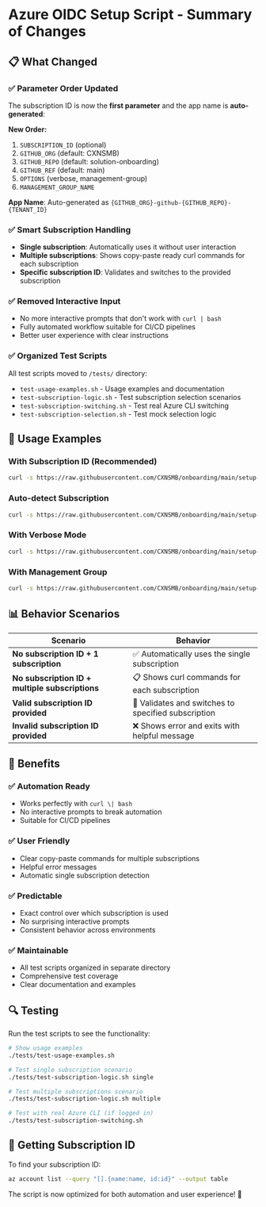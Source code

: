 # Azure OIDC Setup Script - Summary of Changes

## 📋 What Changed

### ✅ Parameter Order Updated
The subscription ID is now the **first parameter** and the app name is **auto-generated**:

**New Order:**
1. `SUBSCRIPTION_ID` (optional)
2. `GITHUB_ORG` (default: CXNSMB)
3. `GITHUB_REPO` (default: solution-onboarding)
4. `GITHUB_REF` (default: main)
5. `OPTIONS` (verbose, management-group)
6. `MANAGEMENT_GROUP_NAME`

**App Name**: Auto-generated as `{GITHUB_ORG}-github-{GITHUB_REPO}-{TENANT_ID}`

### ✅ Smart Subscription Handling
- **Single subscription**: Automatically uses it without user interaction
- **Multiple subscriptions**: Shows copy-paste ready curl commands for each subscription
- **Specific subscription ID**: Validates and switches to the provided subscription

### ✅ Removed Interactive Input
- No more interactive prompts that don't work with `curl | bash`
- Fully automated workflow suitable for CI/CD pipelines
- Better user experience with clear instructions

### ✅ Organized Test Scripts
All test scripts moved to `/tests/` directory:
- `test-usage-examples.sh` - Usage examples and documentation
- `test-subscription-logic.sh` - Test subscription selection scenarios
- `test-subscription-switching.sh` - Test real Azure CLI switching
- `test-subscription-selection.sh` - Test mock selection logic

## 🚀 Usage Examples

### With Subscription ID (Recommended)
```bash
curl -s https://raw.githubusercontent.com/CXNSMB/onboarding/main/setup-app-registration.sh | bash -s -- "12345678-1234-1234-1234-123456789012" "my-org" "my-repo" "main"
```

### Auto-detect Subscription
```bash
curl -s https://raw.githubusercontent.com/CXNSMB/onboarding/main/setup-app-registration.sh | bash -s -- "" "my-org" "my-repo" "main"
```

### With Verbose Mode
```bash
curl -s https://raw.githubusercontent.com/CXNSMB/onboarding/main/setup-app-registration.sh | bash -s -- "12345678-1234-1234-1234-123456789012" "my-org" "my-repo" "main" "verbose"
```

### With Management Group
```bash
curl -s https://raw.githubusercontent.com/CXNSMB/onboarding/main/setup-app-registration.sh | bash -s -- "12345678-1234-1234-1234-123456789012" "my-org" "my-repo" "main" "management-group" "my-mg"
```

## 📊 Behavior Scenarios

| Scenario | Behavior |
|----------|----------|
| **No subscription ID + 1 subscription** | ✅ Automatically uses the single subscription |
| **No subscription ID + multiple subscriptions** | 📋 Shows curl commands for each subscription |
| **Valid subscription ID provided** | 🔄 Validates and switches to specified subscription |
| **Invalid subscription ID provided** | ❌ Shows error and exits with helpful message |

## 🎯 Benefits

### ✅ **Automation Ready**
- Works perfectly with `curl \| bash`
- No interactive prompts to break automation
- Suitable for CI/CD pipelines

### ✅ **User Friendly**
- Clear copy-paste commands for multiple subscriptions
- Helpful error messages
- Automatic single subscription detection

### ✅ **Predictable**
- Exact control over which subscription is used
- No surprising interactive prompts
- Consistent behavior across environments

### ✅ **Maintainable**
- All test scripts organized in separate directory
- Comprehensive test coverage
- Clear documentation and examples

## 🔍 Testing

Run the test scripts to see the functionality:

```bash
# Show usage examples
./tests/test-usage-examples.sh

# Test single subscription scenario
./tests/test-subscription-logic.sh single

# Test multiple subscriptions scenario  
./tests/test-subscription-logic.sh multiple

# Test with real Azure CLI (if logged in)
./tests/test-subscription-switching.sh
```

## 📝 Getting Subscription ID

To find your subscription ID:

```bash
az account list --query "[].{name:name, id:id}" --output table
```

The script is now optimized for both automation and user experience! 🎉
